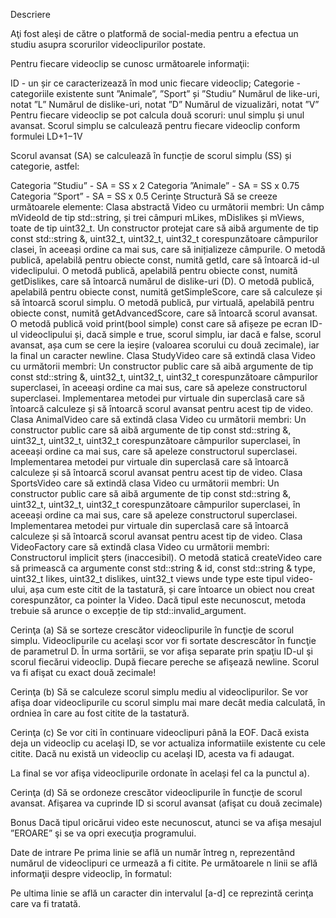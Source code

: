 Descriere

Aţi fost aleşi de către o platformă de social-media pentru a efectua un studiu asupra scorurilor videoclipurilor postate.

Pentru fiecare videoclip se cunosc următoarele informaţii:

ID - un șir ce caracterizează în mod unic fiecare videoclip;
Categorie - categoriile existente sunt ”Animale”, ”Sport” și ”Studiu”
Numărul de like-uri, notat ”L”
Numărul de dislike-uri, notat ”D”
Numărul de vizualizări, notat ”V”
Pentru fiecare videoclip se pot calcula două scoruri: unul simplu și unul avansat. Scorul simplu se calculează pentru fiecare videoclip conform formulei LD+1−1V

Scorul avansat (SA) se calculează în funcție de scorul simplu (SS) și categorie, astfel:

Categoria ”Studiu” -  SA = SS x 2
Categoria ”Animale” - SA = SS x 0.75
Categoria ”Sport” -  SA = SS x 0.5
Cerinţe
Structură
Să se creeze următoarele elemente:
 Clasa abstractă Video cu următorii membri:
Un câmp mVideoId de tip std::string, și trei câmpuri mLikes, mDislikes și mViews, toate de tip uint32_t.
Un constructor protejat care să aibă argumente de tip const std::string &, uint32_t, uint32_t, uint32_t corespunzătoare câmpurilor clasei, în aceeași ordine ca mai sus, care să inițializeze câmpurile.
O metodă publică, apelabilă pentru obiecte const, numită getId, care să întoarcă id-ul videclipului.
O metodă publică, apelabilă pentru obiecte const, numită getDislikes, care să întoarcă numărul de dislike-uri (D).
O metodă publică, apelabilă pentru obiecte const, numită getSimpleScore, care să calculeze și să întoarcă scorul simplu.
O metodă publică, pur virtuală, apelabilă pentru obiecte const, numită getAdvancedScore, care să întoarcă scorul avansat.
O metodă publică void print(bool simple) const care să afișeze pe ecran ID-ul videoclipului și, dacă simple e true, scorul simplu, iar dacă e false, scorul avansat, așa cum se cere la ieșire (valoarea scorului cu două zecimale), iar la final un caracter newline.
 Clasa StudyVideo care să extindă clasa Video cu următorii membri:
Un constructor public care să aibă argumente de tip const std::string &, uint32_t, uint32_t, uint32_t corespunzătoare câmpurilor superclasei, în aceeași ordine ca mai sus, care să apeleze constructorul superclasei.
Implementarea metodei pur virtuale din superclasă care să întoarcă calculeze și să întoarcă scorul avansat pentru acest tip de video.
 Clasa AnimalVideo care să extindă clasa Video cu următorii membri:
Un constructor public care să aibă argumente de tip const std::string &, uint32_t, uint32_t, uint32_t corespunzătoare câmpurilor superclasei, în aceeași ordine ca mai sus, care să apeleze constructorul superclasei.
Implementarea metodei pur virtuale din superclasă care să întoarcă calculeze și să întoarcă scorul avansat pentru acest tip de video.
 Clasa SportsVideo care să extindă clasa Video cu următorii membri:
Un constructor public care să aibă argumente de tip const std::string &, uint32_t, uint32_t, uint32_t corespunzătoare câmpurilor superclasei, în aceeași ordine ca mai sus, care să apeleze constructorul superclasei.
Implementarea metodei pur virtuale din superclasă care să întoarcă calculeze și să întoarcă scorul avansat pentru acest tip de video.
 Clasa VideoFactory care să extindă clasa Video cu următorii membri:
Constructorul implicit șters (inaccesibil).
O metodă statică createVideo care să primească ca argumente const std::string & id, const std::string & type, uint32_t likes, uint32_t dislikes, uint32_t views unde type este tipul video-ului, așa cum este citit de la tastatură, și care întoarce un obiect nou creat corespunzător, ca pointer la Video. Dacă tipul este necunoscut, metoda trebuie să arunce o excepție de tip std::invalid_argument.

Cerinţa (a) 
Să se sorteze crescător videoclipurile în funcţie de scorul simplu. Videoclipurile cu acelaşi scor vor fi sortate descrescător în funcţie de parametrul D.
În urma sortării, se vor afişa separate prin spaţiu ID-ul şi scorul fiecărui videoclip. După fiecare pereche se afişează newline. Scorul va fi afişat cu exact două zecimale!

Cerinţa (b) 
Să se calculeze scorul simplu mediu al videoclipurilor. Se vor afişa doar videoclipurile cu scorul simplu mai mare decât media calculată, în ordniea în care au fost citite de la tastatură.

Cerinţa (c) 
Se vor citi în continuare videoclipuri până la EOF.
Dacă exista deja un videoclip cu acelaşi ID, se vor actualiza informatiile existente cu cele citite. Dacă nu există un videoclip cu acelaşi ID, acesta va fi adaugat.

La final se vor afişa videoclipurile ordonate în același fel ca la punctul a).

Cerinţa (d) 
Să se ordoneze crescător videoclipurile în funcţie de scorul avansat.
Afişarea va cuprinde ID si scorul avansat (afişat cu două zecimale) 

Bonus 
Dacă tipul oricărui video este necunoscut, atunci se va afişa mesajul ”EROARE” şi se va opri execuţia programului.

Date de intrare
Pe prima linie se află un număr întreg n, reprezentând numărul de videoclipuri ce urmează a fi citite.
Pe următoarele n linii se află informaţii despre videoclip, în formatul:

<ID film> <Tip Videoclip> <numar de vizionari> <numar de like-uri> <numar de dislike-uri>

Pe ultima linie se află un caracter din intervalul [a-d] ce reprezintă cerinţa care va fi tratată.
